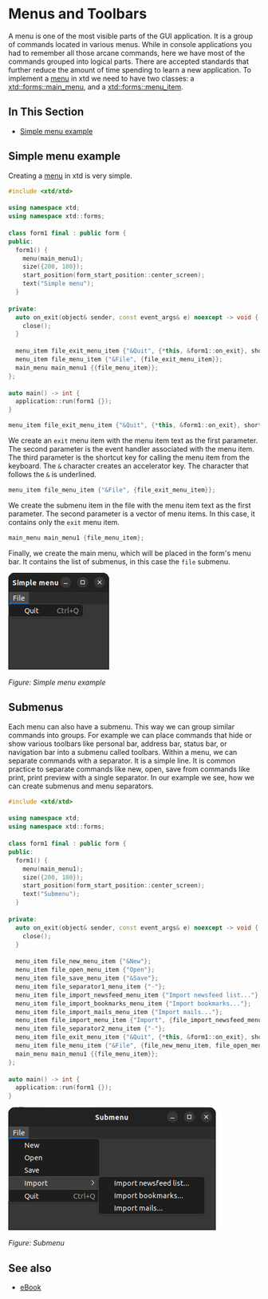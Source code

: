 # Menus and Toolbars

A menu is one of the most visible parts of the GUI application. 
It is a group of commands located in various menus. 
While in console applications you had to remember all those arcane commands, here we have most of the commands grouped into logical parts. 
There are accepted standards that further reduce the amount of time spending to learn a new application. 
To implement a [menu](https://gammasoft71.github.io/xtd/reference_guides/latest/classxtd_1_1forms_1_1form.html#a9b34052d185a980f1fa5b9d2929f241c) in xtd we need to have two classes: a [xtd::forms::main_menu](https://gammasoft71.github.io/xtd/reference_guides/latest/classxtd_1_1forms_1_1main__menu.html), and a [xtd::forms::menu_item](https://gammasoft71.github.io/xtd/reference_guides/latest/classxtd_1_1forms_1_1menu__item.html).

## In This Section

* [Simple menu example](#simple-menu-example)

## Simple menu example

Creating a [menu](https://gammasoft71.github.io/xtd/reference_guides/latest/classxtd_1_1forms_1_1form.html#a9b34052d185a980f1fa5b9d2929f241c) in xtd is very simple.

```cpp
#include <xtd/xtd>

using namespace xtd;
using namespace xtd::forms;

class form1 final : public form {
public:
  form1() {
    menu(main_menu1);
    size({200, 180});
    start_position(form_start_position::center_screen);
    text("Simple menu");
  }

private:
  auto on_exit(object& sender, const event_args& e) noexcept -> void {
    close();
  }
  
  menu_item file_exit_menu_item {"&Quit", {*this, &form1::on_exit}, shortcut::alt_f4};
  menu_item file_menu_item {"&File", {file_exit_menu_item}};
  main_menu main_menu1 {{file_menu_item}};
};

auto main() -> int {
  application::run(form1 {});
}
```

```cpp
menu_item file_exit_menu_item {"&Quit", {*this, &form1::on_exit}, shortcut::alt_f4};
```

We create an `exit` menu item with the menu item text as the first parameter. 
The second parameter is the event handler associated with the menu item.
The third parameter is the shortcut key for calling the menu item from the keyboard.
The `&` character creates an accelerator key. The character that follows the `&` is underlined.

```cpp
menu_item file_menu_item {"&File", {file_exit_menu_item}};
```

We create the submenu item in the file with the menu item text as the first parameter.
The second parameter is a vector of menu items. In this case, it contains only the `exit` menu item. 

```cpp
main_menu main_menu1 {file_menu_item};
```

Finally, we create the main menu, which will be placed in the form's menu bar. 
It contains the list of submenus, in this case the `file` submenu.

![Screenshot](/pictures/examples/tutorial/simple_menu.png)

*Figure: Simple menu example*

## Submenus

Each menu can also have a submenu. 
This way we can group similar commands into groups. 
For example we can place commands that hide or show various toolbars like personal bar, address bar, status bar, or navigation bar into a submenu called toolbars. 
Within a menu, we can separate commands with a separator. 
It is a simple line. It is common practice to separate commands like new, open, save from commands like print, print preview with a single separator. 
In our example we see, how we can create submenus and menu separators.

```cpp
#include <xtd/xtd>

using namespace xtd;
using namespace xtd::forms;

class form1 final : public form {
public:
  form1() {
    menu(main_menu1);
    size({200, 180});
    start_position(form_start_position::center_screen);
    text("Submenu");
  }

private:
  auto on_exit(object& sender, const event_args& e) noexcept -> void {
    close();
  }
  
  menu_item file_new_menu_item {"&New"};
  menu_item file_open_menu_item {"Open"};
  menu_item file_save_menu_item {"&Save"};
  menu_item file_separator1_menu_item {"-"};
  menu_item file_import_newsfeed_menu_item {"Import newsfeed list..."};
  menu_item file_import_bookmarks_menu_item {"Import bookmarks..."};
  menu_item file_import_mails_menu_item {"Import mails..."};
  menu_item file_import_menu_item {"Import", {file_import_newsfeed_menu_item, file_import_bookmarks_menu_item, file_import_mails_menu_item}};
  menu_item file_separator2_menu_item {"-"};
  menu_item file_exit_menu_item {"&Quit", {*this, &form1::on_exit}, shortcut::alt_f4};
  menu_item file_menu_item {"&File", {file_new_menu_item, file_open_menu_item, file_save_menu_item, file_separator1_menu_item, file_import_menu_item, file_separator2_menu_item, file_exit_menu_item}};
  main_menu main_menu1 {{file_menu_item}};
};

auto main() -> int {
  application::run(form1 {});
}
```

![Screenshot](/pictures/examples/tutorial/submenu.png)

*Figure: Submenu*

## See also

* [eBook](/docs/documentation/eBook)
